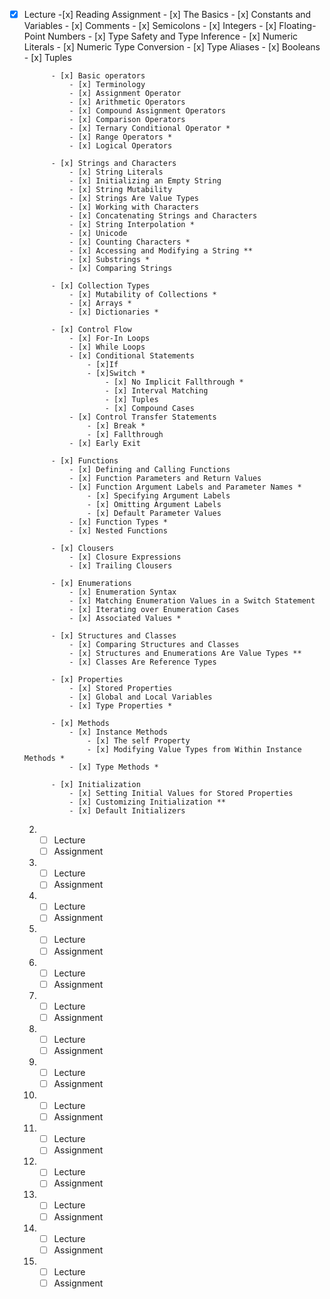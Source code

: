 -[x] Lecture
        -[x] Reading Assignment
            - [x] The Basics
                - [x] Constants and Variables
                - [x] Comments
                - [x] Semicolons
                - [x] Integers
                - [x] Floating-Point Numbers
                - [x] Type Safety and Type Inference
                - [x] Numeric Literals
                - [x] Numeric Type Conversion
                - [x] Type Aliases
                - [x] Booleans
                - [x] Tuples
            
	        - [x] Basic operators
                - [x] Terminology
                - [x] Assignment Operator
                - [x] Arithmetic Operators
                - [x] Compound Assignment Operators
                - [x] Comparison Operators
                - [x] Ternary Conditional Operator *
                - [x] Range Operators *
                - [x] Logical Operators
            
            - [x] Strings and Characters
                - [x] String Literals
                - [x] Initializing an Empty String
                - [x] String Mutability
                - [x] Strings Are Value Types
                - [x] Working with Characters
                - [x] Concatenating Strings and Characters
                - [x] String Interpolation *
                - [x] Unicode
                - [x] Counting Characters *
                - [x] Accessing and Modifying a String **
                - [x] Substrings *
                - [x] Comparing Strings
            
            - [x] Collection Types
                - [x] Mutability of Collections *
                - [x] Arrays *
                - [x] Dictionaries *

            - [x] Control Flow
                - [x] For-In Loops
                - [x] While Loops
                - [x] Conditional Statements
                    - [x]If
                    - [x]Switch *
                        - [x] No Implicit Fallthrough *
                        - [x] Interval Matching
                        - [x] Tuples
                        - [x] Compound Cases
                - [x] Control Transfer Statements
                    - [x] Break *
                    - [x] Fallthrough
                - [x] Early Exit

            - [x] Functions
                - [x] Defining and Calling Functions
                - [x] Function Parameters and Return Values
                - [x] Function Argument Labels and Parameter Names *
                    - [x] Specifying Argument Labels
                    - [x] Omitting Argument Labels
                    - [x] Default Parameter Values
                - [x] Function Types *
                - [x] Nested Functions
            
            - [x] Clousers
                - [x] Closure Expressions
                - [x] Trailing Clousers
            
            - [x] Enumerations
                - [x] Enumeration Syntax
                - [x] Matching Enumeration Values in a Switch Statement
                - [x] Iterating over Enumeration Cases
                - [x] Associated Values *
            
            - [x] Structures and Classes
                - [x] Comparing Structures and Classes
                - [x] Structures and Enumerations Are Value Types **
                - [x] Classes Are Reference Types
            
            - [x] Properties
                - [x] Stored Properties
                - [x] Global and Local Variables
                - [x] Type Properties *
            
            - [x] Methods
                - [x] Instance Methods
                    - [x] The self Property
                    - [x] Modifying Value Types from Within Instance Methods *
                - [x] Type Methods *
            
            - [x] Initialization
                - [x] Setting Initial Values for Stored Properties
                - [x] Customizing Initialization **
                - [x] Default Initializers
    2.
        -[ ] Lecture
        -[ ] Assignment
    3.
        -[ ] Lecture
        -[ ] Assignment
    4.
        -[ ] Lecture
        -[ ] Assignment
    5.
        -[ ] Lecture
        -[ ] Assignment
    6.
        -[ ] Lecture
        -[ ] Assignment
    7.
        -[ ] Lecture
        -[ ] Assignment
    8.
        -[ ] Lecture
        -[ ] Assignment
    9.
        -[ ] Lecture
        -[ ] Assignment
    10.
        -[ ] Lecture
        -[ ] Assignment
    11.
        -[ ] Lecture
        -[ ] Assignment
    12.
        -[ ] Lecture
        -[ ] Assignment
    13.
        -[ ] Lecture
        -[ ] Assignment
    14.
        -[ ] Lecture
        -[ ] Assignment
    15.
        -[ ] Lecture
        -[ ] Assignment
